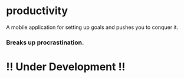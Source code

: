 # productivity
A mobile application for setting up goals and pushes you to conquer it.

### Breaks up procrastination.

# !! Under Development !!

